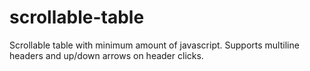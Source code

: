# scrollable-table
Scrollable table with minimum amount of javascript. Supports multiline headers and up/down arrows on header clicks.
